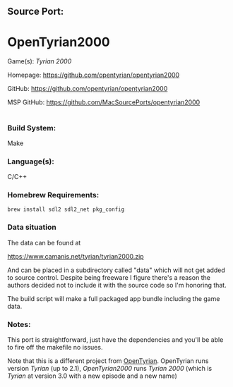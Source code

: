 ## Source Port:
# OpenTyrian2000

Game(s): *Tyrian 2000*

Homepage: https://github.com/opentyrian/opentyrian2000

GitHub: https://github.com/opentyrian/opentyrian2000

MSP GitHub: https://github.com/MacSourcePorts/opentyrian2000

#
### Build System: 
Make

### Language(s):
C/C++

### Homebrew Requirements:

```
brew install sdl2 sdl2_net pkg_config
```
### Data situation
The data can be found at

https://www.camanis.net/tyrian/tyrian2000.zip

And can be placed in a subdirectory called "data" which will not get added to source control. Despite being freeware I figure there's a reason the authors decided not to include it with the source code so I'm honoring that. 

The build script will make a full packaged app bundle including the game data.

### Notes:
This port is straightforward, just have the dependencies and you'll be able to fire off the makefile no issues.

Note that this is a different project from [OpenTyrian](OpenTyrian.md). OpenTyrian runs version *Tyrian* (up to 2.1), *OpenTyrian2000* runs *Tyrian 2000* (which is *Tyrian* at version 3.0 with a new episode and a new name)